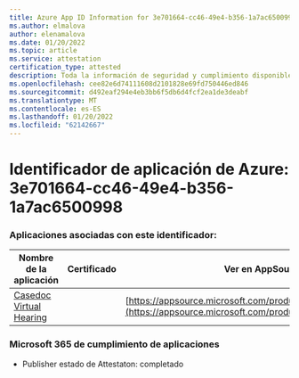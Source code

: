 ```yaml
---
title: Azure App ID Information for 3e701664-cc46-49e4-b356-1a7ac6500998
ms.author: elmalova
author: elenamalova
ms.date: 01/20/2022
ms.topic: article
ms.service: attestation
certification_type: attested
description: Toda la información de seguridad y cumplimiento disponible para 3e701664-cc46-49e4-b356-1a7ac6500998.
ms.openlocfilehash: cee82e6d74111608d2101828e69fd750446ed846
ms.sourcegitcommit: d492eaf294e4eb3bb6f5db6d4fcf2ea1de3deabf
ms.translationtype: MT
ms.contentlocale: es-ES
ms.lasthandoff: 01/20/2022
ms.locfileid: "62142667"
---
```

# <a name="azure-app-id-3e701664-cc46-49e4-b356-1a7ac6500998"></a>Identificador de aplicación de Azure: 3e701664-cc46-49e4-b356-1a7ac6500998


### <a name="apps-associated-with-this-id"></a>Aplicaciones asociadas con este identificador:
| **Nombre de la aplicación** | **Certificado** | **Ver en AppSource** |
|--------------|---------------|-----------------------|
| [Casedoc Virtual Hearing](https://docs.microsoft.com/microsoft-365-app-certification/forward/WA200003164) |  | [https://appsource.microsoft.com/product/office/WA200003164](https://appsource.microsoft.com/product/office/WA200003164) |

### <a name="microsoft-365-app-compliance-status"></a>Microsoft 365 de cumplimiento de aplicaciones
- Publisher estado de Attestaton: completado
